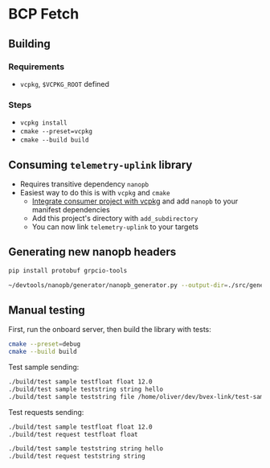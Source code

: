 # BCP Fetch

## Building

### Requirements

- `vcpkg`, `$VCPKG_ROOT` defined

### Steps

- `vcpkg install`
- `cmake --preset=vcpkg`
- `cmake --build build`

## Consuming `telemetry-uplink` library

- Requires transitive dependency `nanopb`
- Easiest way to do this is with `vcpkg` and `cmake`
    - [Integrate consumer project with vcpkg](https://learn.microsoft.com/en-us/vcpkg/get_started/get-started?pivots=shell-bash) and add `nanopb` to your manifest dependencies
    - Add this project's directory with `add_subdirectory`
    - You can now link `telemetry-uplink` to your targets

## Generating new nanopb headers
```bash
pip install protobuf grpcio-tools
```
```bash
~/devtools/nanopb/generator/nanopb_generator.py --output-dir=./src/generated/nanopb primitive.proto sample.proto request.proto response.proto
```

## Manual testing
First, run the onboard server, then build the library with tests:
```bash
cmake --preset=debug
cmake --build build
```

Test sample sending:
```bash
./build/test sample testfloat float 12.0
./build/test sample teststring string hello
./build/test sample teststring file /home/oliver/dev/bvex-link/test-samples/boat.png png
```

Test requests sending:
```bash
./build/test sample testfloat float 12.0
./build/test request testfloat float

./build/test sample teststring string hello
./build/test request teststring string
```